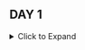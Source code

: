 ## DAY 1

<details>

<summary> Click to Expand </summary>


1. What JavaScript engine does Chrome use for executing JS in the browser?
	- V8
	
2. How can we run JS outside of the browser?
	- By utilizing Node.js
	
3. What is Node.js? What is the primary reason we need Node.js when developing Angualar applications?
	- Node.js is a runetime enviroment for JavaScript that is outside the browser. We primarily use it when developing Angular applications
	because it provides many tool for developing and running Angular projects
	
4. What is npm?
	- Node Package Manager. Provides a way to import project and developer dependencies
	- Analogous to Maven in Java
	
5. What is the importance of the package.json file?
	- A list of dependencies related to our Angular project. Includes both project dependencies and developer dependencies
	- Analogous to the pom.xml file in Maven projects
	
6. What is the scripts property in the package.json file?
	- Contain a list of scripts you can run using npm run <script name>
	
7. What command do we use to run an individual script?
	- npm run <script name> 
	
8. What is the difference between dependencies and devDependencies?
	- Dependencies are dependencies that the project requires to run. 
	- DevDependencies are dependencies that we are required to have to develop the application
	
9. What is Angular CLI used for?
	- Used for running various node commands, such as ng, which allows us to generate new things, such as new Angular projects or components for our Angular project
	
10. What does CLI stand for?
	- Command Line Interface
	
11. How do we install Angular CLI?
	- npm install -g @angular/cli
	
12. How do we create a new Angular project using Angular CLI?
	- ng new <project name> 
	
13. What is the purpose of the node_modules folder inside an Angular project or any node project?
	- Contains all the dependencies that an Angular project requires
	
14. Should the node_modules folder be pushed to Github? Why or why not?
	- No. Because it can be rather large. Also the package.json contains a list of all dependencies required, so if anyone needs to use or develop the application, they can
	just download all the dependencies themselves based off that package.json file
	
15. If another developer wants to collaborate, they need to clone the repository with the project. What command do they need to run to ensure that all necessary dependencies are installed to their local copy of the project?
	- npm install
	
16. Describe the startup/bootstrap process for an Angular application whenever it is first ran on the computer
	- Whenever an Angular SPA is loaded, it runs code in the main.ts file, and loads up the AppModule which loads up the AppComponent into the DOM
	
17. What files make up a component? Describe the purpose of these 3 files
	- <name>.component.html
		* For containing all the html for our component
	- <name>.component.css
		* For containing all of the css for our component
	- <name>.component.ts
		* Contains all our programming logic for our component
	- <name>.component.spec.ts
		* Contains unit tests for our component.ts file
		
18. What file is the @Component decorator located inside of and what 3 important properties does it have?
	- <name>.component.ts
	- Selector, which denotes which tag you should use to display this component
	- templateUrl, which points to the .html file to use with this component
	- stylesUrls, which contains a list of all the css files to use with this component
	
19. Which of the 3 @Component properties is useful for helping us figure out what tag we need to use to display a component within another component?
	- Selector

20. What is the parent-most component in an Angular app?
	- app.component 


</details> 

---

## DAY 2

<details>

<summary> Click to Expand </summary>



1. What is the syntax for declaring a variable of a particular type in TypeScript?
	- let a: string;
	- let b: any;
	- let c: boolean;
	- let d: number;
	
2. If we declare and assign some value to the variable on the same line without specifying the type explicitly of the variable, what type will that variable be? (Type inferencing)
	- The type will be of the type of the thing we are assinging it to
	- let a = "Hello";
	- a will be of type string
	
3. If we declare a variable with the any type, what does any mean?
	- It means it will behave just as a JavaScript variable, being able to be assigned any type
	
4. What would a function in TypeScript look like in terms of the parameters?
	- (a: number, b: string)
	
5. How do you specify a return type for a TypeScript function?
	- function(): number;
	
6. What return type should you specify if you create a function that doesn't return anything?
	- function(): void;
	
7. What is the syntax declare a variable with the type being a string array?
	- ```function(): string[];```
	
	
8. What is the purpose of an interface in TypeScript?
	- Provide way to create custom types
	
9. What is the shorthand syntax for a TypeScript class where we can define properties and have the constructor be able to assign values to those properties 
   without needing to type everything out explicitly?
	- constructor(public width: number, public height: number){};

10. What access modifiers does TypeScript have?
	- public: anyone can access outside of class
	- private: Can only access from within class
	- Protected: can access from within class or within subclasses
	
11. If we need to declare a variable with a type being an object with a massive number of properties or complicated nested structures, especially if other variables 
    will be using that same type, what is the best practice in creating a "type" for it?
	-	Be as neat as you can? Provide as much documentation as you can? This is a very generic question



</details> 

---

## DAY 3

<details>

<summary> Click to Expand </summary>


1. What types of one-way databinding are there?
	- One-way databinding is the process of sending data from the .ts file to the .html file of a component, or vice versa
	- String interpolation
	- Property binding
	- Event binding
	
2. What is the purpose of string interpolation, and what is the syntax?
	- To pass information from the component class (.ts file) to the component template (html file)
	- {{nameOfVariableOrFunction}}
	
3. What is the purpose of property binding, and what is the syntax?
	- To pass information from the class (.ts) to an attribute of an element in the template (html file)
	- <div [name] = "someVariableInTsFile"></div>
	
4. What is the purpose of event binding, and what is the syntax?
	- Kinda like event handling, but we define the event in the template(html) and point it towards a function we would like to perform when that event
	occurs in the class (ts) file
	- (event) = "nameOfFunction($event)"
	
5. What lifecycle hooks are part of the component lifecycle?
	- constructor: Sets initial properties of component
	- ngOnChanges(): Called whenever an @input property is changed
	- ngOnInit(): Called when component is first initialized. As opposed to the constructor, executes when the component is actually placed on the DOM
	- ngDoCheck(): Called after ngOnChanges() and ngOnInit(). Used to implement custom actions for change detection 
	- ngOnDestroy(): Called before angular destroys a component
	
6. What is the component lifecycle?
	- Different steps a component goes though from when it is first created in the DOM to the time it is removed from the DOM
	
7. What type of HTML element is two-way databinding used with?
	- Input elements
	
8. How does two-way databinding help to simplify the process of coupling the value of input elements with a variable in the component class?
	- Eliminates the need to do both string interpolations and event binding 
	
9. What is the syntax for two-way databinding?
	- ```[(ngModel)] = "inputValue" ```
	
10. What is the process to set up two way databinding? 
	- Import FormsModule into module ts file
	- add FormsModules to the imports property of @NgModule decorator
	
11. What two types of directives are there?
	- Structural directives: used to manipulate the structor of the page itself
	- Attribute directives: used to change the attributes of elements
	
12. What are the 3 structural directives?
	- ngIf: Toggle the displaying of element in the DOM based on boolean expression
	- ngFor: Used to repear part of the html template for each item in an array
	- ngSwitch: similar to switch statements, but is used to selectively display certain elements based on certain cases being met
	
13. What is the purpose of *ngIf?
	- To toggle the displaying of elements in the DOM
	
14. What goes in the quotation marks for *ngIf=""?
	- The condition you want to test for
	
15. What is the purpose of *ngFor? What does the syntax look like?
	- Used to repear part of the html template for each item in an array
	-  ```*ngFor="let pokemon of pokemonData"```
	
16. What is the purpose of *ngSwitch and what is its syntax?
	- similar to switch statements, but is used to selectively display certain elements based on certain cases being met
	- ```  *ngSwitchCase="'pending'" ```
	
17. What are the 2 attribute directives?
	- ngClass
	- ngStyle
	
18. What is the purpose of each of the 2 attribute directives?
	- To change the class of an element
	- To change the various css properties of an element 



</details> 

---

## DAY 4

<details>

<summary> Click to Expand </summary>


1. What is a pipe?
	- an angular thing that takes input and transforms it into an output
	
2. What are some examples of built-in Angular pipes?
	- currency
	- date
	
3. What is the purpose of a pipe?
	- To transform input into a different output
	
4. What 2 decorators are used to facilitate component to component communication?
	- @Input
	- @Output
	
5. Is @Input used to pass data from a parent component to child component, or is it child component to parent component?
	- Passing data from parent to child
	
6. Is @Output used to pass data from a parent component to child component, or is it child component to parent component?
	- Pass data from child to parent
	
7. Is @Input associated with property binding or event binding?
8. Is @Output associated with property binding or event binding?
9. How do you create a service using Angular CLI?
10. What decorator does a service have?
11. What does it mean to have @Injectable on a service?
12. What does it mean for these services to be singletons?
13. What is dependency injection?
14. What do we need to do to inject a service into a component?
15. What is the name of the service that our custom created services will need to have injected into them in order to send HTTP Requests in Angular?
16. How do we get HttpClient working? What module needs to be imported into our App Module?
17. What is the purpose of routing in Angular? How does this relate to the idea of Angular being a single page application framework?
18. Where do we specify routes in the Angular application?
19. What is the reason you might use a route guard?
20. What is a subject?
21. What is an observable?
22. What is the difference between an observable and promise?
23. What does HttpClient return for HTTP requests being made?



</details> 

---